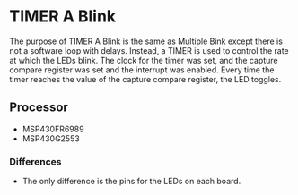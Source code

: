 # TIMER A Blink
The purpose of TIMER A Blink is the same as Multiple Bink except there is not a software loop with delays. Instead,
a TIMER is used to control the rate at which the LEDs blink. The clock for the timer was set, and the capture 
compare register was set and the interrupt was enabled. Every time the timer reaches the value of the capture 
compare register, the LED toggles.

## Processor
- MSP430FR6989
- MSP430G2553
### Differences
- The only difference is the pins for the LEDs on each board.